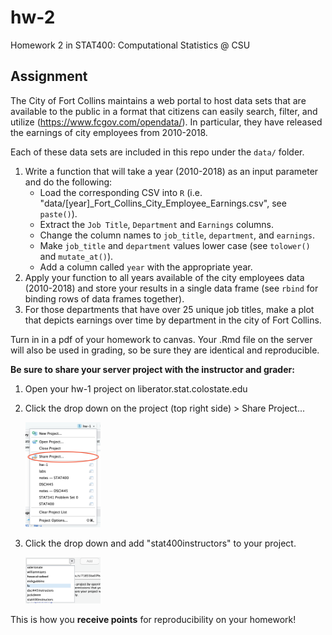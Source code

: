# hw-2

Homework 2 in STAT400: Computational Statistics @ CSU

## Assignment

The City of Fort Collins maintains a web portal to host data sets that are available to the public in a format that citizens can easily search, filter, and utilize (https://www.fcgov.com/opendata/). In particular, they have released the earnings of city employees from 2010-2018.

Each of these data sets are included in this repo under the `data/` folder.

1. Write a function that will take a year (2010-2018) as an input parameter and do the following:
    - Load the corresponding CSV into `R` (i.e. "data/[year]_Fort_Collins_City_Employee_Earnings.csv", see `paste()`).
    - Extract the `Job Title`, `Department` and `Earnings` columns.
    - Change the column names to `job_title`, `department`, and `earnings`.
    - Make `job_title` and `department` values lower case (see `tolower()` and `mutate_at()`).
    - Add a column called `year` with the appropriate year.
2. Apply your function to all years available of the city employees data (2010-2018) and store your results in a single data frame (see `rbind` for binding rows of data frames together).
3. For those departments that have over 25 unique job titles, make a plot that depicts earnings over time by department in the city of Fort Collins.

Turn in in a pdf of your homework to canvas. Your .Rmd file on the server will also be used in grading, so be sure they are identical and reproducible.

**Be sure to share your server project with the instructor and grader:**

1. Open your hw-1 project on liberator.stat.colostate.edu
2. Click the drop down on the project (top right side) > Share Project...
    
    <img src="share_project.png" title="plot of chunk unnamed-chunk-1" alt="plot of chunk unnamed-chunk-1" width="25%" />
  
3. Click the drop down and add "stat400instructors" to your project.

    <img src="share_dropdown.png" title="plot of chunk unnamed-chunk-2" alt="plot of chunk unnamed-chunk-2" width="25%" />

This is how you **receive points** for reproducibility on your homework!
